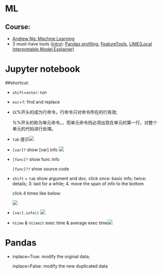 # ML

## Course:

- [Andrew Ng: Machine Learning](https://www.coursera.org/learn/machine-learning/home/welcome)
- 3 must-have tools ([intro](https://fizzylogic.nl/2018/08/21/5-must-have-tools-if-youre-serious-about-machine-learning/)): [Pandas profiling](https://github.com/pandas-profiling/pandas-profiling), [FeatureTools](https://www.featuretools.com/), [LIME(Local Interpretable Model Explainer)](https://github.com/marcotcr/lime)

# Jupyter notebook

##shortcut:

- `shift`+`enter`: run
- `esc`+`f`: find and replace

- 以%开头的成为行命令，行命令只对命令所在的行有效;

  %%开头的称为单元命令。，而单元命令则必须出现在单元的第一行，对整个单元的代码进行处理。

- `tab` 提示![](https://tva1.sinaimg.cn/large/006y8mN6ly1g7er2qj1dnj30f4083glz.jpg)

- `[var]?`  show [var] info ![](https://tva1.sinaimg.cn/large/006y8mN6ly1g7erheernpj30em0a13zt.jpg)

- `[func]?` show func info

  `[func]??` show source code

- `shift` + `tab`  show argument and doc. click once: basic info; twice: details; 3: last for a while; 4. move the span of info to the bottom 

  click 4 times like below:

  ![](https://tva1.sinaimg.cn/large/006y8mN6gy1g8ey5qo9xsj30i40c2jt0.jpg)

  

- `[var].info()` ![](https://tva1.sinaimg.cn/large/006y8mN6ly1g7ermli23uj30it08n0tg.jpg)

- `%time` & `%timeit` exec time & average exec time![](https://tva1.sinaimg.cn/large/006y8mN6ly1g7es1gn0l6j30cd01kdfp.jpg)




# Pandas

- inplace=True: modify the orginal data;

  inplace=False: modify the new duplicated data